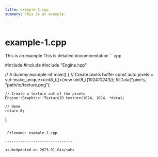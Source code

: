 ```yaml
---
title: example-1.cpp
summary: This is an example. 

---
```


# example-1.cpp



This is an example This is detailed docummentation ```cpp

#include <iostream>
#include <memory>
#include "Engine.hpp"

// A dummy example 
int main() {
    // Create pixels buffer
    const auto pixels = std::make_unique<uint8_t[]>(new uint8_t[1024*1024*3]);
    fillData(*pixels, "path/to/texture.png");

    // Create a texture out of the pixels
    Engine::Graphics::Texture2D texture(1024, 1024, *data);

    // Done
    return 0;
}
```

_Filename: example-1.cpp_

-------------------------------

<sub>Updated on 2023-01-04</sub>
